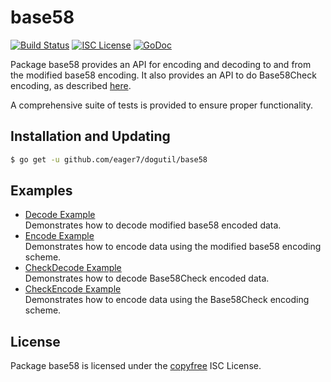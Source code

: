 base58
==========

[![Build Status](http://img.shields.io/travis/eager7/dogutil.svg)](https://travis-ci.org/eager7/dogutil)
[![ISC License](http://img.shields.io/badge/license-ISC-blue.svg)](http://copyfree.org)
[![GoDoc](https://img.shields.io/badge/godoc-reference-blue.svg)](http://godoc.org/github.com/eager7/dogutil/base58)

Package base58 provides an API for encoding and decoding to and from the
modified base58 encoding.  It also provides an API to do Base58Check encoding,
as described [here](https://en.bitcoin.it/wiki/Base58Check_encoding).

A comprehensive suite of tests is provided to ensure proper functionality.

## Installation and Updating

```bash
$ go get -u github.com/eager7/dogutil/base58
```

## Examples

* [Decode Example](http://godoc.org/github.com/eager7/dogutil/base58#example-Decode)  
  Demonstrates how to decode modified base58 encoded data.
* [Encode Example](http://godoc.org/github.com/eager7/dogutil/base58#example-Encode)  
  Demonstrates how to encode data using the modified base58 encoding scheme.
* [CheckDecode Example](http://godoc.org/github.com/eager7/dogutil/base58#example-CheckDecode)  
  Demonstrates how to decode Base58Check encoded data.
* [CheckEncode Example](http://godoc.org/github.com/eager7/dogutil/base58#example-CheckEncode)  
  Demonstrates how to encode data using the Base58Check encoding scheme.

## License

Package base58 is licensed under the [copyfree](http://copyfree.org) ISC
License.
